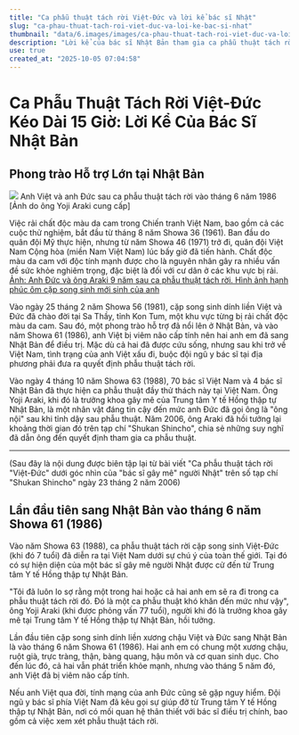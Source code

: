 ```yaml
---
title: "Ca phẫu thuật tách rời Việt-Đức và lời kể bác sĩ Nhật"
slug: "ca-phau-thuat-tach-roi-viet-duc-va-loi-ke-bac-si-nhat"
thumbnail: "data/6.images/images/ca-phau-thuat-tach-roi-viet-duc-va-loi-ke-bac-si-nhat.webp"
description: "Lời kể của bác sĩ Nhật Bản tham gia ca phẫu thuật tách rời song sinh Việt-Đức năm 1988, một cuộc phẫu thuật khó khăn kéo dài 15 giờ."
use: true
created_at: "2025-10-05 07:04:58"
---
```


# Ca Phẫu Thuật Tách Rời Việt-Đức Kéo Dài 15 Giờ: Lời Kể Của Bác Sĩ Nhật Bản

## Phong trào Hỗ trợ Lớn tại Nhật Bản

![](/images/20251004-01353042-shincho-000-1-view.webp)
Anh Việt và anh Đức sau ca phẫu thuật tách rời vào tháng 6 năm 1986 [Ảnh do ông Yoji Araki cung cấp]

Việc rải chất độc màu da cam trong Chiến tranh Việt Nam, bao gồm cả các cuộc thử nghiệm, bắt đầu từ tháng 8 năm Showa 36 (1961). Ban đầu do quân đội Mỹ thực hiện, nhưng từ năm Showa 46 (1971) trở đi, quân đội Việt Nam Cộng hòa (miền Nam Việt Nam) lúc bấy giờ đã tiến hành. Chất độc màu da cam với độc tính mạnh được cho là nguyên nhân gây ra nhiều vấn đề sức khỏe nghiêm trọng, đặc biệt là đối với cư dân ở các khu vực bị rải.
[Ảnh: Anh Đức và ông Araki 9 năm sau ca phẫu thuật tách rời. Hình ảnh hạnh phúc ôm cặp song sinh mới sinh của anh](https://www.dailyshincho.jp/article/2025/10040750/?photo=2)

Vào ngày 25 tháng 2 năm Showa 56 (1981), cặp song sinh dính liền Việt và Đức đã chào đời tại Sa Thầy, tỉnh Kon Tum, một khu vực từng bị rải chất độc màu da cam. Sau đó, một phong trào hỗ trợ đã nổi lên ở Nhật Bản, và vào năm Showa 61 (1986), anh Việt bị viêm não cấp tính nên hai anh em đã sang Nhật Bản để điều trị. Mặc dù cả hai đã được cứu sống, nhưng sau khi trở về Việt Nam, tình trạng của anh Việt xấu đi, buộc đội ngũ y bác sĩ tại địa phương phải đưa ra quyết định phẫu thuật tách rời.

Vào ngày 4 tháng 10 năm Showa 63 (1988), 70 bác sĩ Việt Nam và 4 bác sĩ Nhật Bản đã thực hiện ca phẫu thuật đầy thử thách này tại Việt Nam. Ông Yoji Araki, khi đó là trưởng khoa gây mê của Trung tâm Y tế Hồng thập tự Nhật Bản, là một nhân vật đáng tin cậy đến mức anh Đức đã gọi ông là "ông nội" sau khi tỉnh dậy sau phẫu thuật. Năm 2006, ông Araki đã hồi tưởng lại khoảng thời gian đó trên tạp chí "Shukan Shincho", chia sẻ những suy nghĩ đã dẫn ông đến quyết định tham gia ca phẫu thuật.

***
(Sau đây là nội dung được biên tập lại từ bài viết "Ca phẫu thuật tách rời "Việt-Đức" dưới góc nhìn của "bác sĩ gây mê" người Nhật" trên số tạp chí "Shukan Shincho" ngày 23 tháng 2 năm 2006)

## Lần đầu tiên sang Nhật Bản vào tháng 6 năm Showa 61 (1986)

Vào năm Showa 63 (1988), ca phẫu thuật tách rời cặp song sinh Việt-Đức (khi đó 7 tuổi) đã diễn ra tại Việt Nam dưới sự chú ý của toàn thế giới. Tại đó có sự hiện diện của một bác sĩ gây mê người Nhật được cử đến từ Trung tâm Y tế Hồng thập tự Nhật Bản.

"Tôi đã luôn lo sợ rằng một trong hai hoặc cả hai anh em sẽ ra đi trong ca phẫu thuật tách rời đó. Đó là một ca phẫu thuật khó khăn đến mức như vậy", ông Yoji Araki (khi được phỏng vấn 77 tuổi), người khi đó là trưởng khoa gây mê tại Trung tâm Y tế Hồng thập tự Nhật Bản, hồi tưởng.

Lần đầu tiên cặp song sinh dính liền xương chậu Việt và Đức sang Nhật Bản là vào tháng 6 năm Showa 61 (1986). Hai anh em có chung một xương chậu, ruột già, trực tràng, thận, bàng quang, hậu môn và cơ quan sinh dục. Cho đến lúc đó, cả hai vẫn phát triển khỏe mạnh, nhưng vào tháng 5 năm đó, anh Việt đã bị viêm não cấp tính.

Nếu anh Việt qua đời, tính mạng của anh Đức cũng sẽ gặp nguy hiểm. Đội ngũ y bác sĩ phía Việt Nam đã kêu gọi sự giúp đỡ từ Trung tâm Y tế Hồng thập tự Nhật Bản, nơi có mối quan hệ thân thiết với bác sĩ điều trị chính, bao gồm cả việc xem xét phẫu thuật tách rời.